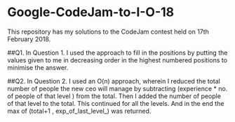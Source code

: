 # Google-CodeJam-to-I-O-18
This repository has my solutions to the CodeJam contest held on 17th February 2018.

##Q1. 
In Question 1. I used the approach to fill in the positions by putting the values given to me in decreasing order in the highest numbered positions to minimise the answer.

##Q2.
In Question 2. I used an O(n) approach, wherein I reduced the total number of people the new ceo will manage by subtracting (experience * no. of people of that level ) from the total. Then I added the number of people of that level to the total. 
This continued for all the levels. 
And in the end the max of (total+1 , exp_of_last_level_) was returned.  
